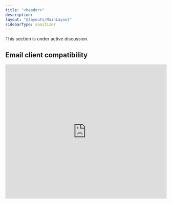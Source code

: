 ```yaml
---
title: "<header>"
description:
layout: "@layouts/MainLayout"
sidebarType: sanitizer
---
```


This section is under active discussion.

## Email client compatibility

<iframe title="Can I email… HTML5 semantics" src="https://embed.caniemail.com/html-semantics/" width="640" height="420" style="width:100%; max-width:40rem; height:26.25rem; border:none;" loading="lazy"></iframe>